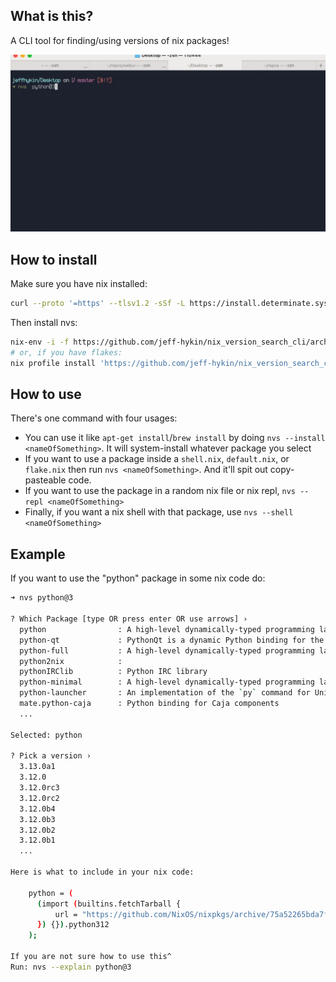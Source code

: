 ## What is this?

A CLI tool for finding/using versions of nix packages!

<img src="/docs/nvs_updated.gif" alt="cli command usage with dynamic responses">

## How to install

Make sure you have nix installed:

```sh
curl --proto '=https' --tlsv1.2 -sSf -L https://install.determinate.systems/nix | sh -s -- install
```

Then install nvs:

```sh
nix-env -i -f https://github.com/jeff-hykin/nix_version_search_cli/archive/REPLACEME_420492093.tar.gz
# or, if you have flakes:
nix profile install 'https://github.com/jeff-hykin/nix_version_search_cli/archive/REPLACEME_420492093.tar.gz#nvs'
```

## How to use

There's one command with four usages:
- You can use it like `apt-get install`/`brew install` by doing `nvs --install <nameOfSomething>`. It will system-install whatever package you select
- If you want to use a package inside a `shell.nix`, `default.nix`, or `flake.nix` then run `nvs <nameOfSomething>`. And it'll spit out copy-pasteable code.
- If you want to use the package in a random nix file or nix repl, `nvs --repl <nameOfSomething>`
- Finally, if you want a nix shell with that package, use `nvs --shell <nameOfSomething>`

## Example

If you want to use the "python" package in some nix code do:

```sh
➜ nvs python@3

? Which Package [type OR press enter OR use arrows] › 
  python                : A high-level dynamically-typed programming language
  python-qt             : PythonQt is a dynamic Python binding for the Qt framework. It offers an easy way to embed the Python 
  python-full           : A high-level dynamically-typed programming language
  python2nix            : 
  pythonIRClib          : Python IRC library
  python-minimal        : A high-level dynamically-typed programming language
  python-launcher       : An implementation of the `py` command for Unix-based platforms
  mate.python-caja      : Python binding for Caja components
  ...
  
Selected: python

? Pick a version › 
  3.13.0a1
  3.12.0
  3.12.0rc3
  3.12.0rc2
  3.12.0b4
  3.12.0b3
  3.12.0b2
  3.12.0b1
  ...

Here is what to include in your nix code:

    python = (
      (import (builtins.fetchTarball {
          url = "https://github.com/NixOS/nixpkgs/archive/75a52265bda7fd25e06e3a67dee3f0354e73243c.tar.gz";
      }) {}).python312
    );

If you are not sure how to use this^
Run: nvs --explain python@3
```

